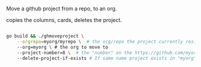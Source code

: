 Move a github project from a repo, to an org.

copies the columns, cards, deletes the project.



```sh

go build && ./ghmoveproject \
    --orgrepo=myorg/myrepo \  # the org/repo the project currently resides in
    --org=myorg \ # the org to move to
    --project-number=8 \  # the "number" on the https://github.com/myorg/myrepo/projects/8
    --delete-project-if-exists # If same name project exists in "myorg" delete it, recreate, move


```